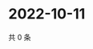 # 2022-10-11

共 0 条

<!-- BEGIN WEIBO -->
<!-- 最后更新时间 Tue Oct 11 2022 15:37:42 GMT+0800 (China Standard Time) -->

<!-- END WEIBO -->
